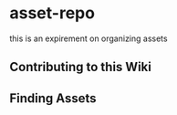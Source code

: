 # asset-repo
this is an expirement on organizing assets

## Contributing to this Wiki

## Finding Assets
